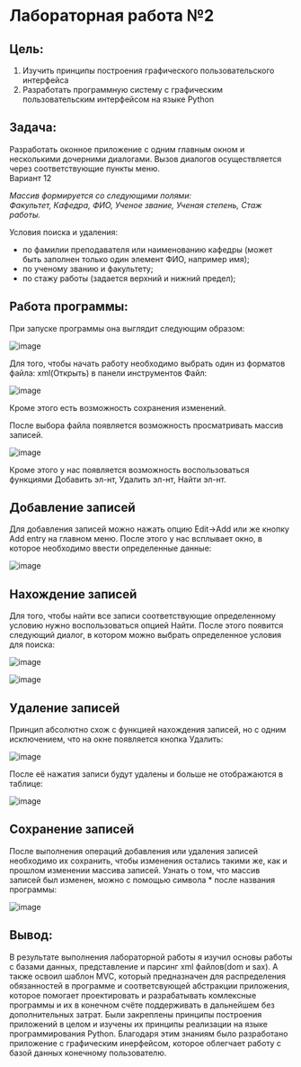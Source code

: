 # Лабораторная работа №2

## Цель: 
1. Изучить принципы построения графического пользовательского интерфейса
2. Разработать программную систему с графическим пользовательским интерфейсом на языке Python

## Задача:
Разработать оконное приложение с одним главным окном и несколькими дочерними диалогами. Вызов диалогов осуществляется через соответствующие пункты меню. <br>
Вариант 12

<em>
Массив формируется со следующими полями:<br>
Факультет, Кафедра, ФИО, Ученое звание, Ученая степень, Стаж работы.
</em>

Условия поиска и удаления:
* по фамилии преподавателя или наименованию кафедры (может быть заполнен только один элемент ФИО, например имя);
* по ученому званию и факультету;
* по стажу работы (задается верхний и нижний предел);


## Работа программы:
При запуске программы она выглядит следующим образом:

![image](https://github.com/M1xanikus/ppois-2-2024/assets/113852347/4bd2be6e-e94d-450f-9ca7-0e9b7c1557bd)


Для того, чтобы начать работу необходимо выбрать один из форматов файла: xml(Открыть) в панели инструментов Файл:

![image](https://github.com/M1xanikus/ppois-2-2024/assets/113852347/f0f8c1d3-2fae-4a70-a07c-02bf421d0ce8)


Кроме этого есть возможность сохранения изменений.

После выбора файла появляется возможность просматривать массив записей.

![image](https://github.com/M1xanikus/ppois-2-2024/assets/113852347/905d73e9-3b0d-41cd-a067-14515bde97e2)


Кроме этого у нас появляется возможность воспользоваться функциями Добавить эл-нт, Удалить эл-нт, Найти эл-нт.

## Добавление записей

Для добавления записей можно нажать опцию Edit->Add или же кнопку Add entry на главном меню. После этого у нас всплывает окно, в которое необходимо ввести определенные данные:

![image](https://github.com/M1xanikus/ppois-2-2024/assets/113852347/f7a2f810-5db1-495a-8f81-2ef7b93606b3)


## Нахождение записей

Для того, чтобы найти все записи соответствующие определенному условию нужно воспользоваться опцией Найти. После этого появится следующий диалог, в котором можно выбрать определенное условия для поиска:

![image](https://github.com/M1xanikus/ppois-2-2024/assets/113852347/f7921581-9d19-4ee0-aa90-bae1ca6a9946)


![image](https://github.com/M1xanikus/ppois-2-2024/assets/113852347/5db2ef95-5764-4cc2-8fe6-d68be7392e51)


## Удаление записей

Принцип абсолютно схож с функцией нахождения записей, но с одним исключением, что на окне появляется кнопка Удалить:

![image](https://github.com/M1xanikus/ppois-2-2024/assets/113852347/214a9f54-a5c7-4858-a5ab-58d07fc83cea)


После её нажатия записи будут удалены и больше не отображаются в таблице:

![image](https://github.com/M1xanikus/ppois-2-2024/assets/113852347/9f7dfafe-e99b-460c-a5b2-57cbb6db69e8)

## Сохранение записей

После выполнения операций добавления или удаления записей необходимо их сохранить, чтобы изменения остались такими же, как и прошлом изменении массива записей. Узнать о том, что массив записей был изменен, можно с помощью символа * после названия программы:

![image](https://github.com/M1xanikus/ppois-2-2024/assets/113852347/13246313-63bc-4652-8202-70c6ed72ac6c)




## Вывод:
В результате выполнения лабораторной работы я изучил основы работы с базами данных, представление и парсинг xml файлов(dom и sax). А также освоил шаблон MVC, который предназначен для распределения обязанностей в программе и соответсвующей абстракции приложения, которое помогает проектировать и разрабатывать комлексные программы и их в конечном счёте поддерживать в дальнейшем без дополнительных затрат. Были закреплены принципы построения приложений в целом и изучены их принципы реализации на языке программирования Python. Благодаря этим знаниям было разработано приложение с графическим инерфейсом, которое облегчает работу с базой данных конечному пользователю.

